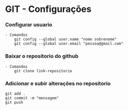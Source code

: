 # GIT - Configurações

### Configurar usuario
    - Comandos
        git config --global user.name "nome sobrenome"
        git config --global user.email "pessoa@gmail.com"

### Baixar o repositorio do github
    - Comandos
        git clone link-repositorio

### Adicionar e subir alterações no repositorio
    git add .
    git commit -m "mensagem"
    git push
